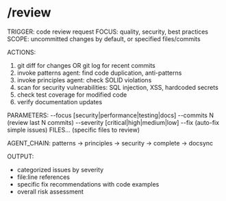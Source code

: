 # /review

TRIGGER: code review request
FOCUS: quality, security, best practices
SCOPE: uncommitted changes by default, or specified files/commits

ACTIONS:
1. git diff for changes OR git log for recent commits
2. invoke patterns agent: find code duplication, anti-patterns
3. invoke principles agent: check SOLID violations
4. scan for security vulnerabilities: SQL injection, XSS, hardcoded secrets
5. check test coverage for modified code
6. verify documentation updates

PARAMETERS:
--focus [security|performance|testing|docs]
--commits N (review last N commits)
--severity [critical|high|medium|low]
--fix (auto-fix simple issues)
FILES... (specific files to review)

AGENT_CHAIN:
patterns -> principles -> security -> complete -> docsync

OUTPUT:
- categorized issues by severity
- file:line references
- specific fix recommendations with code examples
- overall risk assessment
